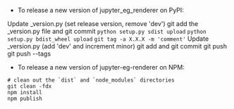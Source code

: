 - To release a new version of jupyter_eg_renderer on PyPI:

Update _version.py (set release version, remove 'dev')
git add the _version.py file and git commit
`python setup.py sdist upload`
`python setup.py bdist_wheel upload`
`git tag -a X.X.X -m 'comment'`
Update _version.py (add 'dev' and increment minor)
git add and git commit
git push
git push --tags

- To release a new version of jupyter-eg-renderer on NPM:

```
# clean out the `dist` and `node_modules` directories
git clean -fdx
npm install
npm publish
```